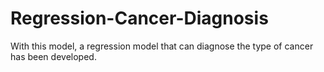 # Regression-Cancer-Diagnosis
With this model, a regression model that can diagnose the type of cancer has been developed.
